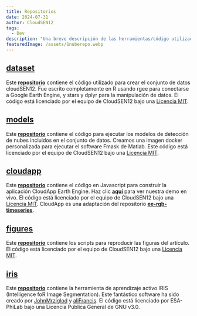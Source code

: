 ```yaml
---
title: Repositorios
date: 2024-07-31
author: CloudSEN12
tags:
  - Dev
description: "Una breve descripción de las herramientas/código utilizadas para construir cloudSEN12."
featuredImage: /assets/1nuberepo.webp
---
```



## [**dataset**](https://github.com/cloudsen12/dataset)

Este [**repositorio**](https://github.com/cloudsen12/dataset) contiene el código utilizado para crear el conjunto de datos cloudSEN12. Fue escrito completamente en R usando rgee para conectarse a Google Earth Engine, y stars y dplyr para la manipulación de datos. El código está licenciado por el equipo de CloudSEN12 bajo una [Licencia MIT](https://opensource.org/license/MIT).

## [**models**](https://github.com/cloudsen12/models)

Este [**repositorio**](https://github.com/cloudsen12/models) contiene el código para ejecutar los modelos de detección de nubes incluidos en el conjunto de datos. Creamos una imagen docker personalizada para ejecutar el software Fmask de Matlab. Este código está licenciado por el equipo de CloudSEN12 bajo una [Licencia MIT](https://opensource.org/license/MIT).

## [**cloudapp**](https://github.com/cloudsen12/CloudApp)

Este [**repositorio**](https://github.com/cloudsen12/CloudApp) contiene el código en Javascript para construir la aplicación CloudApp Earth Engine. Haz clic [**aquí**](https://ee-leslyarcelly213.projects.earthengine.app/view/cloudapp#run=true;sensor=Sentinel-2%20SR;lon=-76.39138073674154;lat=-12.316563873945507;rgb=SWIR1%2FNIR%2FGREEN;initYear=2018;initMonth=8;initDay=12;cloud=30;chipwidth=2;imgid=20190212T142031_20190212T143214_T19FDF;llb1=-1;ulb1=1;llndvi=-1;ulndvi=1;llb11=-1;ulb11=1;) para ver nuestra demo en vivo. El código está licenciado por el equipo de CloudSEN12 bajo una [Licencia MIT](https://opensource.org/license/MIT). CloudApp es una adaptación del repositorio [**ee-rgb-timeseries**](https://github.com/jdbcode/ee-rgb-timeseries).

## [**figures**](https://github.com/cloudsen12/figures)

Este [**repositorio**](https://github.com/cloudsen12/figures) contiene los scripts para reproducir las figuras del artículo. El código está licenciado por el equipo de CloudSEN12 bajo una [Licencia MIT](https://opensource.org/license/MIT).

## [**iris**](https://github.com/cloudsen12/iris)

Este [**repositorio**](https://github.com/cloudsen12/iris) contiene la herramienta de aprendizaje activo IRIS (Intelligence foR Image Segmentation). Este fantástico software ha sido creado por [JohnMrziglod](https://github.com/JohnMrziglod) y [aliFrancis](https://github.com/aliFrancis). El código está licenciado por ESA-PhiLab bajo una Licencia Pública General de GNU v3.0.


